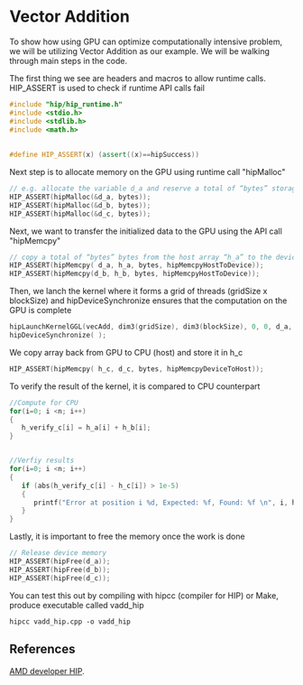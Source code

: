 # Vector Addition

To show how using GPU can optimize computationally intensive problem, we will be utilizing Vector Addition as our example.
We will be walking through main steps in the code. 

The first thing we see are headers and macros to allow runtime calls. HIP_ASSERT is used to check if runtime API calls fail 
```c++
#include "hip/hip_runtime.h"                                                    
#include <stdio.h>                                                              
#include <stdlib.h>                                                             
#include <math.h>                                                               
                                                                                
                                                                                
#define HIP_ASSERT(x) (assert((x)==hipSuccess))
```
Next step is to allocate memory on the GPU using runtime call "hipMalloc"

```c++
// e.g. allocate the variable d_a and reserve a total of “bytes” storage for i
HIP_ASSERT(hipMalloc(&d_a, bytes));                                          
HIP_ASSERT(hipMalloc(&d_b, bytes));                                          
HIP_ASSERT(hipMalloc(&d_c, bytes));  
```

Next, we want to transfer the initialized data to the GPU using the API call "hipMemcpy"
```c++
// copy a total of “bytes” bytes from the host array “h_a” to the device array “d_a”
HIP_ASSERT(hipMemcpy( d_a, h_a, bytes, hipMemcpyHostToDevice));             
HIP_ASSERT(hipMemcpy(d_b, h_b, bytes, hipMemcpyHostToDevice));
```

Then, we lanch the kernel where it forms a grid of threads (gridSize x blockSize)
and hipDeviceSynchronize ensures that the computation on the GPU is complete
```c++
hipLaunchKernelGGL(vecAdd, dim3(gridSize), dim3(blockSize), 0, 0, d_a, d_b, d_c, n);
hipDeviceSynchronize( ); 
```

We copy array back from GPU to CPU (host) and store it in h_c
```c++
HIP_ASSERT(hipMemcpy( h_c, d_c, bytes, hipMemcpyDeviceToHost)); 
```

To verify the result of the kernel, it is compared to CPU counterpart
```c++
//Compute for CPU                                                            
for(i=0; i <n; i++)                                                          
{                                                                            
   h_verify_c[i] = h_a[i] + h_b[i];                                            
}                                                                            


//Verfiy results                                                            
for(i=0; i <n; i++)                                                         
{                                                                           
   if (abs(h_verify_c[i] - h_c[i]) > 1e-5)                                     
   {                                                                          
      printf("Error at position i %d, Expected: %f, Found: %f \n", i, h_c[i], d_c[i]);
   }                                                                          
}
```

Lastly, it is important to free the memory once the work is done
```c++                                                                          
// Release device memory                                                    
HIP_ASSERT(hipFree(d_a));                                                   
HIP_ASSERT(hipFree(d_b));                                                   
HIP_ASSERT(hipFree(d_c));
``` 

You can test this out by compiling with hipcc (compiler for HIP) or Make, produce executable called vadd_hip
```
hipcc vadd_hip.cpp -o vadd_hip
```

## References 
[AMD developer HIP](https://developer.amd.com/wp-content/resources/ROCm%20Learning%20Centre/chapter3/HIP-Coding-3.pdf).

